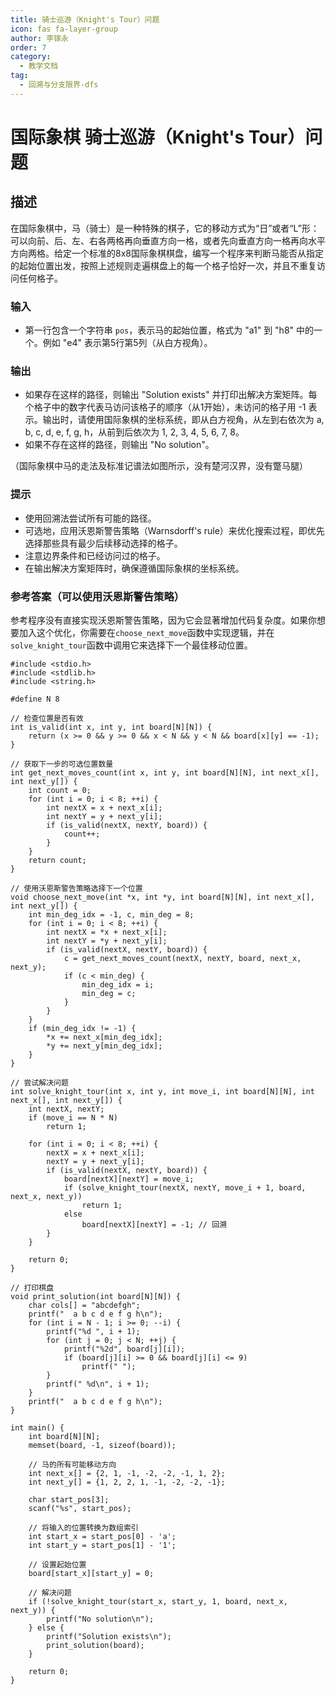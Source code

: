 ```yaml
---
title: 骑士巡游（Knight's Tour）问题
icon: fas fa-layer-group
author: 李镓永
order: 7
category:
  - 教学文档
tag:
  - 回溯与分支限界-dfs
---
```

# 国际象棋  骑士巡游（Knight's Tour）问题
## 描述

在国际象棋中，马（骑士）是一种特殊的棋子，它的移动方式为“日”或者“L”形：可以向前、后、左、右各两格再向垂直方向一格，或者先向垂直方向一格再向水平方向两格。给定一个标准的8x8国际象棋棋盘，编写一个程序来判断马能否从指定的起始位置出发，按照上述规则走遍棋盘上的每一个格子恰好一次，并且不重复访问任何格子。

### 输入

- 第一行包含一个字符串 `pos`，表示马的起始位置，格式为 "a1" 到 "h8" 中的一个。例如 "e4" 表示第5行第5列（从白方视角）。

### 输出

- 如果存在这样的路径，则输出 "Solution exists" 并打印出解决方案矩阵。每个格子中的数字代表马访问该格子的顺序（从1开始），未访问的格子用 -1 表示。输出时，请使用国际象棋的坐标系统，即从白方视角，从左到右依次为 a, b, c, d, e, f, g, h，从前到后依次为 1, 2, 3, 4, 5, 6, 7, 8。
- 如果不存在这样的路径，则输出 "No solution"。



（国际象棋中马的走法及标准记谱法如图所示，没有楚河汉界，没有蹩马腿）

### 提示

- 使用回溯法尝试所有可能的路径。
- 可选地，应用沃恩斯警告策略（Warnsdorff's rule）来优化搜索过程，即优先选择那些具有最少后续移动选择的格子。
- 注意边界条件和已经访问过的格子。
- 在输出解决方案矩阵时，确保遵循国际象棋的坐标系统。

### 

### 参考答案（可以使用沃恩斯警告策略）

参考程序没有直接实现沃恩斯警告策略，因为它会显著增加代码复杂度。如果你想要加入这个优化，你需要在`choose_next_move`函数中实现逻辑，并在`solve_knight_tour`函数中调用它来选择下一个最佳移动位置。

    #include <stdio.h>
    #include <stdlib.h>
    #include <string.h>
    
    #define N 8
    
    // 检查位置是否有效
    int is_valid(int x, int y, int board[N][N]) {
        return (x >= 0 && y >= 0 && x < N && y < N && board[x][y] == -1);
    }
    
    // 获取下一步的可选位置数量
    int get_next_moves_count(int x, int y, int board[N][N], int next_x[], int next_y[]) {
        int count = 0;
        for (int i = 0; i < 8; ++i) {
            int nextX = x + next_x[i];
            int nextY = y + next_y[i];
            if (is_valid(nextX, nextY, board)) {
                count++;
            }
        }
        return count;
    }
    
    // 使用沃恩斯警告策略选择下一个位置
    void choose_next_move(int *x, int *y, int board[N][N], int next_x[], int next_y[]) {
        int min_deg_idx = -1, c, min_deg = 8;
        for (int i = 0; i < 8; ++i) {
            int nextX = *x + next_x[i];
            int nextY = *y + next_y[i];
            if (is_valid(nextX, nextY, board)) {
                c = get_next_moves_count(nextX, nextY, board, next_x, next_y);
                if (c < min_deg) {
                    min_deg_idx = i;
                    min_deg = c;
                }
            }
        }
        if (min_deg_idx != -1) {
            *x += next_x[min_deg_idx];
            *y += next_y[min_deg_idx];
        }
    }
    
    // 尝试解决问题
    int solve_knight_tour(int x, int y, int move_i, int board[N][N], int next_x[], int next_y[]) {
        int nextX, nextY;
        if (move_i == N * N)
            return 1;
    
        for (int i = 0; i < 8; ++i) {
            nextX = x + next_x[i];
            nextY = y + next_y[i];
            if (is_valid(nextX, nextY, board)) {
                board[nextX][nextY] = move_i;
                if (solve_knight_tour(nextX, nextY, move_i + 1, board, next_x, next_y))
                    return 1;
                else
                    board[nextX][nextY] = -1; // 回溯
            }
        }
    
        return 0;
    }
    
    // 打印棋盘
    void print_solution(int board[N][N]) {
        char cols[] = "abcdefgh";
        printf("  a b c d e f g h\n");
        for (int i = N - 1; i >= 0; --i) {
            printf("%d ", i + 1);
            for (int j = 0; j < N; ++j) {
                printf("%2d", board[j][i]);
                if (board[j][i] >= 0 && board[j][i] <= 9)
                    printf(" ");
            }
            printf(" %d\n", i + 1);
        }
        printf("  a b c d e f g h\n");
    }
    
    int main() {
        int board[N][N];
        memset(board, -1, sizeof(board));
    
        // 马的所有可能移动方向
        int next_x[] = {2, 1, -1, -2, -2, -1, 1, 2};
        int next_y[] = {1, 2, 2, 1, -1, -2, -2, -1};
    
        char start_pos[3];
        scanf("%s", start_pos);
    
        // 将输入的位置转换为数组索引
        int start_x = start_pos[0] - 'a';
        int start_y = start_pos[1] - '1';
    
        // 设置起始位置
        board[start_x][start_y] = 0;
    
        // 解决问题
        if (!solve_knight_tour(start_x, start_y, 1, board, next_x, next_y)) {
            printf("No solution\n");
        } else {
            printf("Solution exists\n");
            print_solution(board);
        }
    
        return 0;
    }




